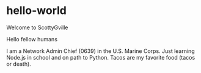 # hello-world
Welcome to ScottyGville

Hello fellow humans

I am a Network Admin Chief (0639) in the U.S. Marine Corps. 
Just learning Node.js in school and on path to Python.
Tacos are my favorite food (tacos or death).
